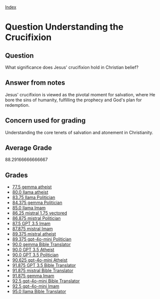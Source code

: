 
[Index](../../index.md)
# Question Understanding the Crucifixion
## Question
What significance does Jesus' crucifixion hold in Christian belief?

## Answer from notes
Jesus' crucifixion is viewed as the pivotal moment for salvation, where He bore the sins of humanity, fulfilling the prophecy and God's plan for redemption.

## Concern used for grading
Understanding the core tenets of salvation and atonement in Christianity.

## Average Grade
88.29166666666667

## Grades
 * [77.5 gemma atheist](../answers/gemma_atheist/Understanding_the_Crucifixion.md)
 * [80.0 llama atheist](../answers/llama_atheist/Understanding_the_Crucifixion.md)
 * [83.75 llama Politician](../answers/llama_Politician/Understanding_the_Crucifixion.md)
 * [84.375 gemma Politician](../answers/gemma_Politician/Understanding_the_Crucifixion.md)
 * [85.0 llama Imam](../answers/llama_Imam/Understanding_the_Crucifixion.md)
 * [86.25 mistral 1.75 vectored](../answers/mistral_1.75_vectored/Understanding_the_Crucifixion.md)
 * [86.875 mistral Politician](../answers/mistral_Politician/Understanding_the_Crucifixion.md)
 * [87.5 GPT 3.5 Imam](../answers/GPT_3.5_Imam/Understanding_the_Crucifixion.md)
 * [87.875 mistral Imam](../answers/mistral_Imam/Understanding_the_Crucifixion.md)
 * [89.375 mistral atheist](../answers/mistral_atheist/Understanding_the_Crucifixion.md)
 * [89.375 gpt-4o-mini Politician](../answers/gpt-4o-mini_Politician/Understanding_the_Crucifixion.md)
 * [90.0 gemma Bible Translator](../answers/gemma_Bible_Translator/Understanding_the_Crucifixion.md)
 * [90.0 GPT 3.5 Atheist](../answers/GPT_3.5_Atheist/Understanding_the_Crucifixion.md)
 * [90.0 GPT 3.5 Politician](../answers/GPT_3.5_Politician/Understanding_the_Crucifixion.md)
 * [90.625 gpt-4o-mini Atheist](../answers/gpt-4o-mini_Atheist/Understanding_the_Crucifixion.md)
 * [91.875 GPT 3.5 Bible Translator](../answers/GPT_3.5_Bible_Translator/Understanding_the_Crucifixion.md)
 * [91.875 mistral Bible Translator](../answers/mistral_Bible_Translator/Understanding_the_Crucifixion.md)
 * [91.875 gemma Imam](../answers/gemma_Imam/Understanding_the_Crucifixion.md)
 * [92.5 gpt-4o-mini Bible Translator](../answers/gpt-4o-mini_Bible_Translator/Understanding_the_Crucifixion.md)
 * [92.5 gpt-4o-mini Imam](../answers/gpt-4o-mini_Imam/Understanding_the_Crucifixion.md)
 * [95.0 llama Bible Translator](../answers/llama_Bible_Translator/Understanding_the_Crucifixion.md)
